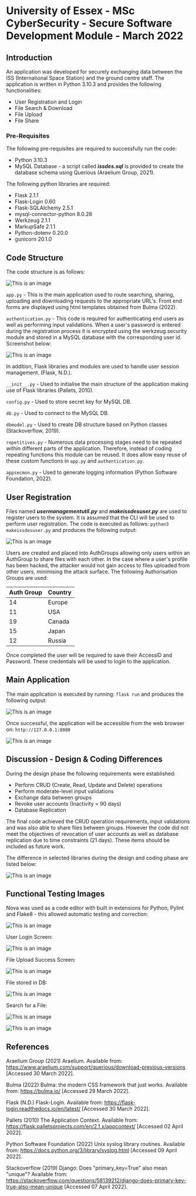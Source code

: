 # University of Essex - MSc CyberSecurity - Secure Software Development Module - March 2022

## Introduction ##

An application was developed for securely exchanging data between the ISS (International Space Station) and the ground centre staff. The application is written in Python 3.10.3 and provides the following functionalities:

* User Registration and Login
* File Search & Download
* File Upload
* File Share

### Pre-Requisites

The following pre-requisites are required to successfully run the code:

* Python 3.10.3
* MySQL Database - a script called ***issdes.sql*** is provided to create the database schema using Querious (Araelium Group, 2021). 
 
The following python libraries are required:

* Flask 2.1.1
* Flask-Login 0.60
* Flask-SQLAlchemy 2.5.1
* mysql-connector-python 8.0.28
* Werkzeug 2.1.1
* MarkupSafe 2.1.1
* Python-dotenv 0.20.0
* gunicorn 20.1.0

## Code Structure ##

The code structure is as follows:

![This is an image](https://github.com/zihaadk/secure-software-development/blob/main/images/codestructure.png)

`app.py` - This is the main application used to route searching, sharing, uploading and downloading requests to the appropriate URL's. Front end forms are displayed using html templates obtained from Bulma (2022).

`authentication.py` - This code is required for authenticating end users as well as performing input validations. When a user's password is entered during the registration process it is encrypted using the werkzeug.security module and stored in a MySQL database with the corresponding user id. Screenshot below:

![This is an image](https://github.com/zihaadk/secure-software-development/blob/main/images/dbs1.png)

In addition, Flask libraries and modules are used to handle user session management. (Flask, N.D.).

`__init__.py` - Used to initialise the main structure of the application making use of Flask libraries (Pallets, 2010).

`config.py` - Used to store secret key for MySQL DB.

`db.py` - Used to connect to the MySQL DB.

`dbmodel.py` - Used to create DB structure based on Python classes (Stackoverflow, 2019).

`repetitives.py` - Numerous data processing stages need to be repeated within different parts of the application. Therefore, instead of coding repeating functions this module can be reused. It does allow easy reuse of these custom functions in `app.py` and `authentication.py`.

`appsecmon.py` - Used to generate logging information (Python Software Foundation, 2022).

## User Registration ##

Files named ***usermanagementutil.py*** and ***makeissdesuser.py*** are used to register users to the system. It is assumed that the CLI will be used to perform user registration. The code is executed as follows: `python3 makeissdesuser.py` and produces the following output:

![This is an image](https://github.com/zihaadk/secure-software-development/blob/main/images/userreg.png)

Users are created and placed into AuthGroups allowing only users within an AuthGroup to share files with each other. In the case where a user's profile has been hacked, the attacker would not gain access to files uploaded from other users, minimising the attack surface. The following Authorisation Groups are used:

Auth Group    | Country
------------- | -------------
14            | Europe
11            | USA
19            | Canada
15            | Japan
12            | Russia

Once completed the user will be required to save their AccessID and Password. These credentials will be used to login to the application.

## Main Application ##

The main application is executed by running: `flask run` and produces the following output:

![This is an image](https://github.com/zihaadk/secure-software-development/blob/main/images/flaskoutput.png)

Once successful, the application will be accessible from the web browser on: `http://127.0.0.1:8080`

![This is an image](https://github.com/zihaadk/secure-software-development/blob/main/images/issdesui.png)

## Discussion - Design & Coding Differences ##

During the design phase the following requirements were established:

* Perform CRUD (Create, Read, Update and Delete) operations
* Perform moderate-level input validations
* Exchange data between groups
* Revoke user accounts (Inactivity = 90 days)
* Database Replication

The final code achieved the CRUD operation requirements, input validations and was also able to share files between groups. However the code did not meet the objectives of revocation of user accounts as well as database replication due to time constraints (21 days). These items should be included as future work.

The difference in selected libraries during the design and coding phase are listed below:

![This is an image](https://github.com/zihaadk/secure-software-development/blob/main/images/diff_library.png)

## Functional Testing Images ##

Nova was used as a code editor with built in extensions for Python, Pylint and Flake8 - this allowed automatic testing and correction:

![This is an image](https://github.com/zihaadk/secure-software-development/blob/main/images/nova.png)

User Login Screen:

![This is an image](https://github.com/zihaadk/secure-software-development/blob/main/images/userlogin.png)

File Upload Success Screen:

![This is an image](https://github.com/zihaadk/secure-software-development/blob/main/images/Fileupload.png)

File stored in DB:

![This is an image](https://github.com/zihaadk/secure-software-development/blob/main/images/filestored.png)

Search for a File:

![This is an image](https://github.com/zihaadk/secure-software-development/blob/main/images/search1.png)

![This is an image](https://github.com/zihaadk/secure-software-development/blob/main/images/search2.png)

## References ##

Araelium Group (2021) Araelium. Available from: https://www.araelium.com/support/querious/download-previous-versions [Accessed 30 March 2022].

Bulma (2022) Bulma: the modern CSS framework that just works. Available from: https://bulma.io/ [Accessed 29 March 2022].

Flask (N.D.) Flask-Login. Available from: https://flask-login.readthedocs.io/en/latest/ [Accessed 30 March 2022].

Pallets (2010) The Application Context. Available from: https://flask.palletsprojects.com/en/2.1.x/appcontext/ [Accessed 02 April 2022].

Python Software Foundation (2022) Unix syslog library routines. Available from: https://docs.python.org/3/library/syslog.html [Accessed 09 April 2022].

Stackoverflow (2019) Django: Does "primary_key=True" also mean "unique"? Available from: https://stackoverflow.com/questions/58139212/django-does-primary-key-true-also-mean-unique [Accessed 07 April 2022].


